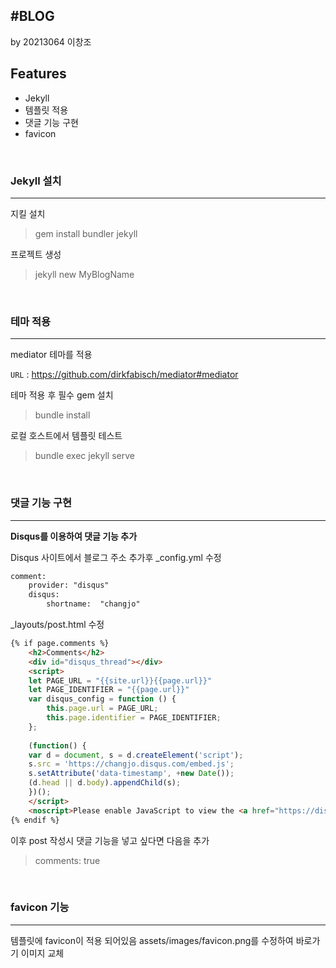 
#BLOG
---
by 20213064 이창조
<br>

##  Features
- Jekyll
- 템플릿 적용
- 댓글 기능 구현
- favicon
<br>

### Jekyll 설치
----
지킬 설치

> gem install bundler jekyll

프로젝트 생성
> jekyll new MyBlogName

<br>

### 테마 적용
----
mediator 테마를 적용

`URL` : <https://github.com/dirkfabisch/mediator#mediator>

테마 적용 후 필수 gem 설치
>bundle install

로컬 호스트에서 템플릿 테스트
> bundle exec jekyll serve

<br>

### 댓글 기능 구현
----
**Disqus를 이용하여 댓글 기능 추가**

Disqus 사이트에서 블로그 주소 추가후 _config.yml 수정
```html
comment:
    provider: "disqus"
    disqus:
        shortname:  "changjo"
```
_layouts/post.html 수정
```html
{% if page.comments %}
    <h2>Comments</h2>
    <div id="disqus_thread"></div>
    <script>
    let PAGE_URL = "{{site.url}}{{page.url}}"
    let PAGE_IDENTIFIER = "{{page.url}}"
    var disqus_config = function () {
        this.page.url = PAGE_URL;
        this.page.identifier = PAGE_IDENTIFIER;
    };
    
    (function() {
    var d = document, s = d.createElement('script');
    s.src = 'https://changjo.disqus.com/embed.js';
    s.setAttribute('data-timestamp', +new Date());
    (d.head || d.body).appendChild(s);
    })();
    </script>
    <noscript>Please enable JavaScript to view the <a href="https://disqus.com/?ref_noscript">comments powered by Disqus.</a></noscript>
{% endif %}
```
이후 post 작성시 댓글 기능을 넣고 싶다면 다음을 추가
> comments: true

<br>

### favicon 기능
----
템플릿에 favicon이 적용 되어있음
assets/images/favicon.png를 수정하여 바로가기 이미지 교체
